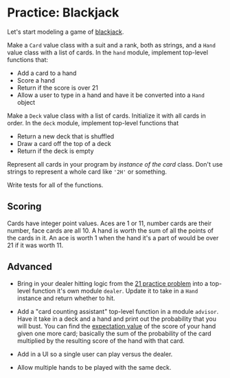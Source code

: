 # Practice: Blackjack

Let's start modeling a game of [blackjack](https://en.wikipedia.org/wiki/Blackjack).

Make a `Card` value class with a suit and a rank, both as strings, and a `Hand` value class with a list of cards.
In the `hand` module, implement top-level functions that:

* Add a card to a hand
* Score a hand
* Return if the score is over 21
* Allow a user to type in a hand and have it be converted into a `Hand` object

Make a `Deck` value class with a list of cards.
Initialize it with all cards in order.
In the `deck` module, implement top-level functions that

* Return a new deck that is shuffled
* Draw a card off the top of a deck
* Return if the deck is empty

Represent all cards in your program by _instance of the card_ class.
Don't use strings to represent a whole card like `'2H'` or something.

Write tests for all of the functions.

## Scoring

Cards have integer point values.
Aces are 1 or 11, number cards are their number, face cards are all 10.
A hand is worth the sum of all the points of the cards in it.
An ace is worth 1 when the hand it's a part of would be over 21 if it was worth 11.

## Advanced

*   Bring in your dealer hitting logic from the [21 practice problem](/practice/21.md) into a top-level function it's own module `dealer`.
    Update it to take in a `Hand` instance and return whether to hit.

*   Add a "card counting assistant" top-level function in a module `advisor`.
    Have it take in a deck and a hand and print out the probability that you will bust.
    You can find the [expectation value](http://www.wikihow.com/Calculate-an-Expected-Value) of the score of your hand given one more card; basically the sum of the probability of the card multiplied by the resulting score of the hand with that card.

*   Add in a UI so a single user can play versus the dealer.

*   Allow multiple hands to be played with the same deck.
